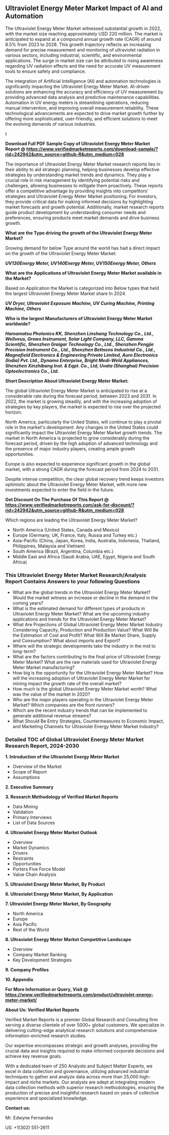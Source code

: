 <h2>Ultraviolet Energy Meter Market Impact of AI and Automation</h2><p>The Ultraviolet Energy Meter Market witnessed substantial growth in 2022, with the market size reaching approximately USD 220 million. The market is anticipated to expand at a compound annual growth rate (CAGR) of around 8.5% from 2023 to 2028. This growth trajectory reflects an increasing demand for precise measurement and monitoring of ultraviolet radiation in various sectors, including industrial, scientific, and environmental applications. The surge in market size can be attributed to rising awareness regarding UV radiation effects and the need for accurate UV measurement tools to ensure safety and compliance.</p><p>The integration of Artificial Intelligence (AI) and automation technologies is significantly impacting the Ultraviolet Energy Meter Market. AI-driven solutions are enhancing the accuracy and efficiency of UV measurement by providing advanced data analysis and predictive maintenance capabilities. Automation in UV energy meters is streamlining operations, reducing manual intervention, and improving overall measurement reliability. These technological advancements are expected to drive market growth further by offering more sophisticated, user-friendly, and efficient solutions to meet the evolving demands of various industries.</p>t</p><p id="" class=""><strong>Download Full PDF Sample Copy of Ultraviolet Energy Meter Market Report @ <a href="https://www.verifiedmarketreports.com/download-sample/?rid=242942&utm_source=github-R&utm_medium=028" target="_blank">https://www.verifiedmarketreports.com/download-sample/?rid=242942&utm_source=github-R&utm_medium=028</a></strong></p><p>The importance of&nbsp;Ultraviolet Energy Meter Market research reports lies in their ability to aid strategic planning, helping businesses develop effective strategies by understanding market trends and dynamics. They play a crucial role in risk management by identifying potential risks and challenges, allowing businesses to mitigate them proactively. These reports offer a competitive advantage by providing insights into competitors' strategies and Ultraviolet Energy Meter Market positioning. For investors, they provide critical data for making informed decisions by highlighting market forecasts and growth potential. Additionally, market research reports guide product development by understanding consumer needs and preferences, ensuring products meet market demands and drive business growth.</p><p><strong>What are the&nbsp;Type driving the growth of the Ultraviolet Energy Meter Market?</strong></p><p id="" class="">Growing demand for below Type around the world has had a direct impact on the growth of the Ultraviolet Energy Meter Market:</p><em><strong>UV130Energy Meter, UV140Energy Meter, UV150Energy Meter, Others</strong></em></p><strong>What are the&nbsp;Applications&nbsp;of Ultraviolet Energy Meter Market available in the Market?</strong></p><p id="" class="">Based on Application the Market is categorized into Below types that held the largest Ultraviolet Energy Meter Market share In 2024.</p><em><strong>UV Dryer, Ultraviolet Exposure Machine, UV Curing Machine, Printing Machine, Others</strong></em></p><strong>Who is the largest Manufacturers of Ultraviolet Energy Meter Market worldwide?</strong></p><p><em><strong>Hamamatsu Photonics KK, Shenzhen Linshang Technology Co., Ltd., Wellveus, Grows Instrument, Solar Light Company, LLC, Gamma Scientific, Shenzhen Graigar Technology Co., Ltd., Shenzhen Pengjie Precision Instrument Co., Ltd., Shenzhen Bettsens Industrial Co., Ltd., Magnafield Electronics & Engineering Private Limited, Auro Electronics (India) Pvt. Ltd., Dynamo Enterprise, Bright Medi-Weld Appliances, Shenzhen Xinzhibang Inst. & Eqpt. Co., Ltd, Uvata (Shanghai) Precision Optoelectronics Co., Ltd.</strong></em></p><p id="" class=""><strong>Short Description About Ultraviolet Energy Meter Market:</strong></p><p>The global Ultraviolet Energy Meter Market is anticipated to rise at a considerable rate during the forecast period, between 2023 and 2031. In 2022, the market is growing steadily, and with the increasing adoption of strategies by key players, the market is expected to rise over the projected horizon.</p><p>North America, particularly the United States, will continue to play a pivotal role in the market's development. Any changes in the United States could significantly impact the Ultraviolet Energy Meter Market growth trends. The market in North America is projected to grow considerably during the forecast period, driven by the high adoption of advanced technology and the presence of major industry players, creating ample growth opportunities.</p><p>Europe is also expected to experience significant growth in the global market, with a strong CAGR during the forecast period from 2024 to 2031.</p><p>Despite intense competition, the clear global recovery trend keeps investors optimistic about the Ultraviolet Energy Meter Market, with more new investments expected to enter the field in the future.</p><p id="" class=""><strong>Get Discount On The Purchase Of This Report @ <a href="https://www.verifiedmarketreports.com/ask-for-discount/?rid=242942&utm_source=github-R&utm_medium=028" target="_blank">https://www.verifiedmarketreports.com/ask-for-discount/?rid=242942&utm_source=github-R&utm_medium=028</a></strong></p>Which regions are leading the Ultraviolet Energy Meter Market?</p><ul><li>North America (United States, Canada and Mexico)</li><li>Europe (Germany, UK, France, Italy, Russia and Turkey etc.)</li><li>Asia-Pacific (China, Japan, Korea, India, Australia, Indonesia, Thailand, Philippines, Malaysia and Vietnam)</li><li>South America (Brazil, Argentina, Columbia etc.)</li><li>Middle East and Africa (Saudi Arabia, UAE, Egypt, Nigeria and South Africa)</li></ul><h3 id="" class="">This Ultraviolet Energy Meter Market Research/Analysis Report Contains Answers to your following Questions</h3><ul><li>What are the global trends in the Ultraviolet Energy Meter Market? Would the market witness an increase or decline in the demand in the coming years?</li><li>What is the estimated demand for different types of products in Ultraviolet Energy Meter Market? What are the upcoming industry applications and trends for the Ultraviolet Energy Meter Market?</li><li>What Are Projections of Global Ultraviolet Energy Meter Market Industry Considering Capacity, Production and Production Value? What Will Be the Estimation of Cost and Profit? What Will Be Market Share, Supply and Consumption? What about imports and Export?</li><li>Where will the strategic developments take the industry in the mid to long-term?</li><li>What are the factors contributing to the final price of Ultraviolet Energy Meter Market? What are the raw materials used for Ultraviolet Energy Meter Market manufacturing?</li><li>How big is the opportunity for the Ultraviolet Energy Meter Market? How will the increasing adoption of Ultraviolet Energy Meter Market for mining impact the growth rate of the overall market?</li><li>How much is the global Ultraviolet Energy Meter Market worth? What was the value of the market In 2020?</li><li>Who are the major players operating in the Ultraviolet Energy Meter Market? Which companies are the front runners?</li><li>Which are the recent industry trends that can be implemented to generate additional revenue streams?</li><li>What Should Be Entry Strategies, Countermeasures to Economic Impact, and Marketing Channels for Ultraviolet Energy Meter Market Industry?</li></ul><h3 id="" class="">Detailed TOC of Global Ultraviolet Energy Meter Market Research Report, 2024-2030</h3><p id="" class=""><strong>1. Introduction of the Ultraviolet Energy Meter Market</strong></p><ul><li>Overview of the Market</li><li>Scope of Report</li><li>Assumptions</li></ul><p id="" class=""><strong>2. Executive Summary</strong></p><p id="" class=""><strong>3. Research Methodology of Verified Market Reports</strong></p><ul><li>Data Mining</li><li>Validation</li><li>Primary Interviews</li><li>List of Data Sources</li></ul><p id="" class=""><strong>4. Ultraviolet Energy Meter Market Outlook</strong></p><ul><li>Overview</li><li>Market Dynamics</li><li>Drivers</li><li>Restraints</li><li>Opportunities</li><li>Porters Five Force Model</li><li>Value Chain Analysis</li></ul><p id="" class=""><strong>5. Ultraviolet Energy Meter Market, By Product</strong></p><p id="" class=""><strong>6. Ultraviolet Energy Meter Market, By Application</strong></p><p id="" class=""><strong>7. Ultraviolet Energy Meter Market, By Geography</strong></p><ul><li>North America</li><li>Europe</li><li>Asia Pacific</li><li>Rest of the World</li></ul><p id="" class=""><strong>8. Ultraviolet Energy Meter Market Competitive Landscape</strong></p><ul><li>Overview</li><li>Company Market Ranking</li><li>Key Development Strategies</li></ul><p id="" class=""><strong>9. Company Profiles</strong></p><p id="" class=""><strong>10. Appendix</strong></p><p id="" class=""><strong>For More Information or Query, Visit @ <a href="https://www.verifiedmarketreports.com/product/ultraviolet-energy-meter-market/" target="_blank">https://www.verifiedmarketreports.com/product/ultraviolet-energy-meter-market/</a></strong></p><p id="" class=""><strong>About Us: Verified Market Reports</strong></p><p id="" class="">Verified Market Reports is a premier Global Research and Consulting firm serving a diverse clientele of over 5000+ global customers. We specialize in delivering cutting-edge analytical research solutions and comprehensive information-enriched research studies.</p><p id="" class="">Our expertise encompasses strategic and growth analyses, providing the crucial data and insights required to make informed corporate decisions and achieve key revenue goals.</p><p id="" class="">With a dedicated team of 250 Analysts and Subject Matter Experts, we excel in data collection and governance, utilizing advanced industrial techniques to gather and analyze data across more than 25,000 high-impact and niche markets. Our analysts are adept at integrating modern data collection methods with superior research methodologies, ensuring the production of precise and insightful research based on years of collective experience and specialized knowledge.</p><p id="" class=""><strong>Contact us:</strong></p><p id="" class="">Mr. Edwyne Fernandes</p><p id="" class="">US: +1(302) 551-2611</p>